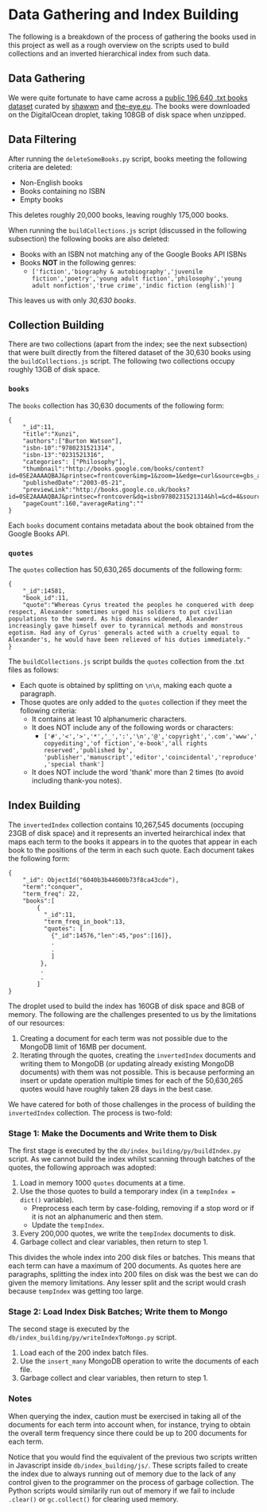 # Data Gathering and Index Building
The following is a breakdown of the process of gathering the books used in this project as well as a rough overview on the scripts used to build collections and an inverted hierarchical index from such data. 

## Data Gathering
We were quite fortunate to have came across a [public 196,640 .txt books dataset](https://github.com/soskek/bookcorpus/issues/27#issuecomment-716104208) curated by  [shawwn](https://github.com/shawwn) and [the-eye.eu](https://the-eye.eu/).  The books were downloaded on the DigitalOcean droplet, taking 108GB of disk space when unzipped. 

## Data Filtering 
After running the `deleteSomeBooks.py` script, books meeting the following criteria are deleted:

 - Non-English books
 - Books containing no ISBN
 - Empty books

This deletes roughly 20,000 books, leaving roughly 175,000 books.

When running the `buildCollections.js` script (discussed in the following subsection) the following books are also deleted:

 - Books with an ISBN not matching any of the Google Books API ISBNs
 - Books **NOT** in the following genres:
	 - `['fiction','biography & autobiography','juvenile fiction','poetry','young adult fiction','philosophy','young adult nonfiction','true crime','indic fiction (english)']`

This leaves us with only *30,630 books*.

## Collection Building
There are two collections (apart from the index; see the next subsection) that were built directly from the filtered dataset of the 30,630 books using the `buildCollections.js` script.  The following two collections occupy roughly 13GB of disk space. 

### `books`
The `books` collection has 30,630 documents of the following form:
```
{
	"_id":11,
	"title":"Xunzi",
	"authors":["Burton Watson"],
	"isbn-10":"9780231521314",
	"isbn-13":"0231521316",
	"categories": ["Philosophy"],
	"thumbnail":"http://books.google.com/books/content?id=0SE2AAAAQBAJ&printsec=frontcover&img=1&zoom=1&edge=curl&source=gbs_api",
	"publishedDate":"2003-05-21",
	"previewLink":"http://books.google.co.uk/books?id=0SE2AAAAQBAJ&printsec=frontcover&dq=isbn9780231521314&hl=&cd=4&source=gbs_api",
	"pageCount":160,"averageRating":""
}
```
Each `books` document contains metadata about the book obtained from the Google Books API. 

### `quotes`
The `quotes` collection has 50,630,265 documents of the following form:
```
{	
	"_id":14581,
	"book_id":11,
	"quote":"Whereas Cyrus treated the peoples he conquered with deep respect, Alexander sometimes urged his soldiers to put civilian populations to the sword. As his domains widened, Alexander increasingly gave himself over to tyrannical methods and monstrous egotism. Had any of Cyrus' generals acted with a cruelty equal to Alexander's, he would have been relieved of his duties immediately."
}
```
The `buildCollections.js` script builds the `quotes` collection from the .txt files as follows:

 - Each quote is obtained by splitting on `\n\n`, making each quote a paragraph.
 - Those quotes are only added to the `quotes` collection if they meet the following criteria:
	 - It contains at least 10 alphanumeric characters.
	 - It does NOT include any of the following words or characters:
		 - `['#','<','>','*','_',':','\n','@','copyright','.com','www','copyediting','of fiction','e-book','all rights reserved','published by',
'publisher','manuscript','editor','coincidental','reproduce','special thank']`
	 - It does NOT include the word 'thank' more than 2 times (to avoid including thank-you notes). 


## Index Building
The `invertedIndex` collection contains 10,267,545 documents (occuping 23GB of disk space) and it represents an inverted heirarchical index that maps each term to the books it appears in to the quotes that appear in each book to the positions of the term in each such quote. Each document takes the following form: 

```
{	
	"_id": ObjectId("6040b3b44600b73f8ca43cde"),
	"term":"conquer",
	"term_freq": 22,
	"books":[
		{
		  "_id":11,
		  "term_freq_in_book":13,
		  "quotes": [
		    {"_id":14576,"len":45,"pos":[16]},
		    .
		    .
		    ]
		 },
		 .
		 .
		]
}
```

The droplet used to build the index has 160GB of disk space and 8GB of memory.
The following are the challenges presented to us by the limitations of our resources:
 

 1. Creating a document for each term  was not possible due to the MongoDB limit of 16MB per document. 
 2. Iterating through the quotes, creating the `invertedIndex` documents and writing them to MongoDB (or updating already existing MongoDB documents) with them was not possible. This is because performing an insert or update operation multiple times for each of the 50,630,265 quotes would have roughly taken 28 days in the best case. 
 
We have catered for both of those challenges in the process of building the `invertedIndex` collection. The process is two-fold:

### Stage 1: Make the Documents and Write them to Disk
The first stage is executed by the `db/index_building/py/buildIndex.py` script. As we cannot build the index whilst scanning through batches of the quotes, the following approach was adopted:

 1. Load in memory 1000 `quotes` documents at a time.
 2. Use the those quotes to build a temporary index (in a `tempIndex = dict()` variable).
	 - Preprocess each term by case-folding, removing if a stop word or if it is not an alphanumeric and then stem. 
	 - Update the `tempIndex`. 
 3. Every 200,000 quotes, we write the `tempIndex` documents to disk.   
 4. Garbage collect and clear variables, then return to step 1. 

This divides the whole index into 200 disk files or batches. This means that each term can have a maximum of 200 documents. As quotes here are paragraphs, splitting the index into 200 files on disk was the best we can do given the memory limitations. Any lesser split and the script would crash because `tempIndex` was getting too large.

### Stage 2: Load Index Disk Batches; Write them to Mongo
The second stage is executed by the `db/index_building/py/writeIndexToMongo.py` script. 

 1. Load each of the 200 index batch files.
 2. Use the `insert_many` MongoDB operation to write the documents of each file.
 3. Garbage collect and clear variables, then return to step 1. 

### Notes
When querying the index, caution must be exercised in taking all of the documents for each term into account when,  for instance, trying to obtain the overall term frequency since there could be up to 200 documents for each term. 

Notice that you would find the equivalent of the previous two scripts written in Javascript inside `db/index_building/js/`.  These scripts failed to create the index due to always running out of memory due to the lack of any control given to the programmer on the process of garbage collection. The Python scripts would similarily run out of memory if we fail to include `.clear()` or `gc.collect()` for clearing used memory. 





